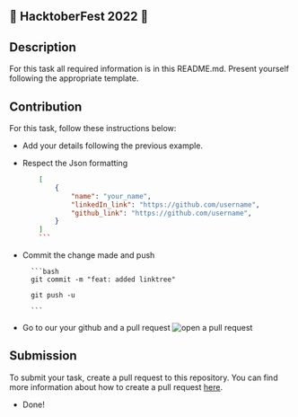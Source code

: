 ## 🎃 HacktoberFest 2022 🎃
## Description

For this task all required information is in this README.md. Present yourself following the appropriate template.

## Contribution

For this task, follow these instructions below:
- Add your details following the previous example.
- Respect the Json formatting
    ```json
        [
            {
                "name": "your_name",
                "linkedIn_link": "https://github.com/username",
                "github_link": "https://github.com/username",
            }
        ]
        ```
- Commit the change made and push

        ```bash
        git commit -m "feat: added linktree"

        git push -u

        ```
- Go to our your github and a pull request
        ![open a pull request](https://i0.wp.com/user-images.githubusercontent.com/3477155/52671177-5d0e0100-2ee8-11e9-8645-bdd923b7d93b.gif?resize=1024%2C512&ssl=1)

## Submission

To submit your task, create a pull request to this repository. You can find more information about how to create a pull request [here](https://docs.github.com/en/github/collaborating-with-issues-and-pull-requests/creating-a-pull-request).

- Done!
